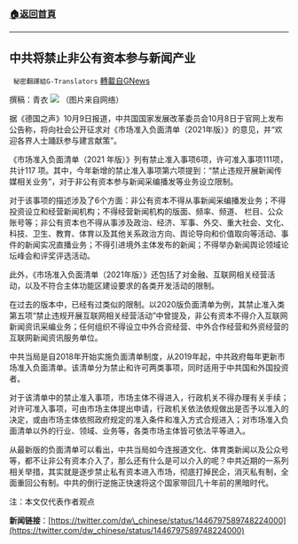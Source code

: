 ###  [:house:返回首頁](https://github.com/ourhimalayas/txt)
---


## 中共将禁止非公有资本参与新闻产业
` 秘密翻譯組G-Translators` [轉載自GNews](https://gnews.org/zh-hans/1583502/)

撰稿：青衣
![](https://assets.gnews.org/wp-content/uploads/2021/10/图片2-10.png)
（图片来自网络）

据《德国之声》10月9日报道，中共国国家发展改革委员会10月8日于官网上发布公告称，将向社会公开征求对《市场准入负面清单（2021年版）》的意见，并“欢迎各界人士踊跃参与建言献策”。

《市场准入负面清单（2021 年版）》列有禁止准入事项6项，许可准入事项111项，共计117 项。其中，今年新增的禁止准入事项第六项提到：“禁止违规开展新闻传媒相关业务”，对于非公有资本参与新闻采编播发等业务设立限制。

对于该事项的描述涉及了6个方面：非公有资本不得从事新闻采编播发业务；不得投资设立和经营新闻机构；不得经营新闻机构的版面、频率、频道、 栏目、公众账号等；非公有资本也不得从事涉及政治、经济、军事、外交、重大社会、文化、科技、卫生、教育、体育以及其他关系政治方向、舆论导向和价值取向等活动、事件的新闻实况直播业务；不得引进境外主体发布的新闻；不得举办新闻舆论领域论坛峰会和评奖评选活动。

此外，《市场准入负面清单（2021年版）》还包括了对金融、互联网相关经营活动，以及不符合主体功能区建设要求的各类开发活动的限制。

在过去的版本中，已经有过类似的限制。以2020版负面清单为例，其禁止准入类第五项“禁止违规开展互联网相关经营活动”中曾提及，非公有资本不得介入互联网新闻资讯采编业务；任何组织不得设立中外合资经营、中外合作经营和外资经营的互联网新闻资讯服务单位。

中共当局是自2018年开始实施负面清单制度，从2019年起，中共政府每年更新市场准入负面清单。该清单分为禁止和许可两类事项，同时适用于中共国和外国投资者。

对于该清单中的禁止准入事项，市场主体不得进入，行政机关不得办理有关手续；对许可准入事项，可由市场主体提出申请，行政机关依法依规做出是否予以准入的决定，或由市场主体依照政府规定的准入条件和准入方式合规进入；对市场准入负面清单以外的行业、领域、业务等，各类市场主体皆可依法平等进入。

从最新版的负面清单可以看出，中共当局如今连报道文化、体育类新闻以及公众号等，都不让非公有资本介入了，那么还有什么是可以介入的呢？中共近期的一系列相关举措，其实就是逐步禁止私有资本进入市场，彻底打掉民企，消灭私有制，全面重回公有制。中共的倒行逆施正快速将这个国家带回几十年前的黑暗时代。

注：本文仅代表作者观点

**新闻链接**：[https://twitter.com/dw\_chinese/status/1446797589748224000](https://twitter.com/dw_chinese/status/1446797589748224000)
